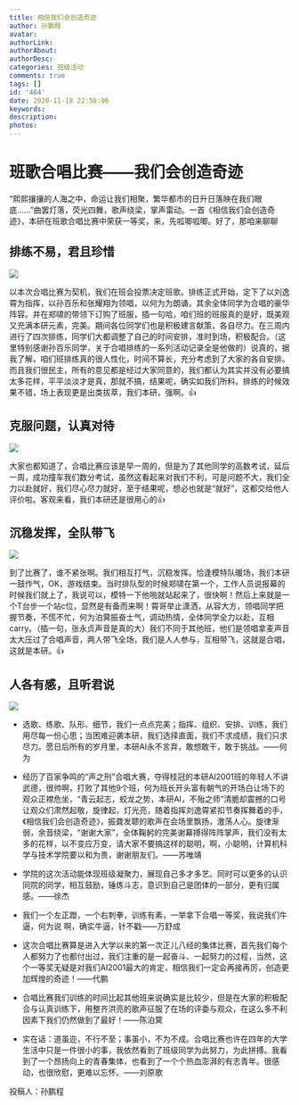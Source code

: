 ```yaml
---
title: 相信我们会创造奇迹
author: 孙鹏程
avatar: 
authorLink: 
authorAbout: 
authorDesc: 
categories: 班级活动
comments: true
tags: []
id: '464'
date: 2020-11-18 22:56:06
keywords:
description:
photos:
---
```


# 班歌合唱比赛——我们会创造奇迹

“熙熙攘攘的人海之中，命运让我们相聚，繁华都市的日升日落映在我们眼底……”曲罢灯落，荧光四舞，歌声绕梁，掌声雷动。一首《相信我们会创造奇迹》，本研在班歌合唱比赛中荣获一等奖，来，先呱唧呱唧。好了，那咱来聊聊

## 排练不易，君且珍惜

![](https://cdn.jsdelivr.net/gh/aiupc/drawingbed/img/315527f99ae70c71-300x225.jpg)

以本次合唱比赛为契机，我们在班会投票决定班歌。排练正式开始，定下了以刘逸霄为指挥，以孙百乐和张耀翔为领唱，以何为为朗诵，其余全体同学为合唱的豪华阵容。并在郑啸的带领下订购了班服，插一句哈，咱们班的班服真的是好，既美观又充满本研元素，完美。期间各位同学们也是积极建言献策，各自尽力。在三周内进行了四次排练，同学们大都调整了自己的时间安排，准时到场，积极配合。（这里特别感谢孙百乐同学，关于合唱排练的一系列活动记录全是他做的）说真的，据我了解，咱们班排练真的很人性化，时间不算长，充分考虑到了大家的各自安排。而且我们很民主，所有的意见都是经过大家同意的，我们都认为其实并没有必要搞太多花样，平平淡淡才是真，那就不搞，结果呢，确实如我们所料。排练的时候效果不错，场上表现更是出类拔萃，我们本研，强啊。👍

## 克服问题，认真对待

![](https://www.aiupc.xyz/wp-content/uploads/2020/11/3227b9cf759e6541-300x169.jpg)

大家也都知道了，合唱比赛应该是早一周的，但是为了其他同学的高数考试，延后一周，成功撞车我们数分考试，虽然这看起来对我们不利，可是问题不大，我们全力以赴就好，我们尽心尽力就好，至于结果呢，想必也就是“就好”，这都交给他人评价啦。客观来看，我们本研还是很用心的👍

## 沉稳发挥，全队带飞

![](https://cdn.jsdelivr.net/gh/aiupc/drawingbed/img/1d7c9664572000c6-300x200.jpg)

到了比赛了，谁不紧张啊。我们相互打气，沉稳发挥。恰逢模特队暖场，我们本研一鼓作气，OK，游戏结束。当时排队型的时候郑啸在第一个，工作人员说报幕的时候我们就上了，我说可以，模特一下他啪就站起来了，很快啊！然后上来就是一个T台步一个站c位，显然是有备而来啊！霄哥举止潇洒，从容大方，领唱同学把握节奏，不慌不忙，何为泊蓂振奋士气，调动热情，全体同学全力以赴，互相carry。（插一句，张永贞声音是真的大）我们不同于其他班，他们是领唱拿麦声音太大压过了合唱声音，两人带飞全场，我们是人人参与，互相带飞，这就是合唱，这就是本研。👍

## 人各有感，且听君说

![](https://cdn.jsdelivr.net/gh/aiupc/drawingbed/img/61d338c2b3fd5145-300x225.jpg)

*   选歌、练歌、队形、细节，我们一点点完美；指挥、组织、安排、训练，我们用尽每一份心思；当困难迎袭本研，我们选择直面，我们不求成绩，我们只求尽力。愿日后所有的岁月里，本研AI永不言弃，敢想敢干，敢于挑战。——何为
    
*   经历了百家争鸣的“声之刑”合唱大赛，夺得桂冠的本研AI2001班的年轻人不讲武德，很帅啊，打败了其他9个班，何为班长开头富有朝气的开场白让场下的观众正襟危坐，“青云起志，蛟龙之势，本研AI，不殆之师”清脆却震撼的口号让观众们肃然起敬，旋律起，灯光亮，随着指挥刘逸霄紧扣节奏挥舞着的手，《相信我们会创造奇迹》，振聋发聩的歌声在会场里飘扬，激荡人心。旋律渐弱，余音绕梁，“谢谢大家”，全体鞠躬的完美谢幕搏得阵阵掌声，我们没有太多的花样，以不变应万变，请大家不要搞这样的聪明，啊，小聪明，计算机科学与技术学院要以和为贵，谢谢朋友们。——苏唯靖
    
*   学院的这次活动能体现班级凝聚力，展现自己多才多艺。同时可以更多的认识同院的同学，相互鼓励，锤炼斗志，意识到自己是团体的一部分，更有归属感。——徐杰
    
*   我们一个左正蹬，一个右刺拳，训练有素，一举拿下合唱一等奖，我说我们牛逼，何为说 啊，确实牛逼，针不戳——万舒成
    
*   这次合唱比赛算是进入大学以来的第一次正儿八经的集体比赛，首先我们每个人都努力了也都付出过，我们注重的是一起奋斗、一起努力的过程，当然，这个一等奖无疑是对我们AI2001最大的肯定，相信我们一定会再接再厉，创造更加辉煌的奇迹！——代鹏
    
*   合唱比赛我们训练的时间比起其他班来说确实是比较少，但是在大家的积极配合与认真训练下，用整齐洪亮的歌声征服了在场的评委与观众，在这么多不利因素下我们仍然做到了最好！——陈泊蓂
    
*   实在话：道虽迩，不行不至；事虽小，不为不成。合唱比赛也许在四年的大学生活中只是一件很小的事，我依然看到了班级同学为此努力，为此拼搏。我看到了一个昂扬向上的青春集体，也看到了一个个热血澎湃的有志青年。很感动，也很欣慰，更难以忘怀。——刘原歌
    

投稿人：孙鹏程